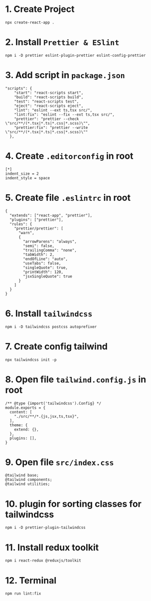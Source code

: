 # 1. Create Project
```
npx create-react-app .
```

# 2. Install `Prettier & ESlint`
```
npm i -D prettier eslint-plugin-prettier eslint-config-prettier
```

# 3. Add script in `package.json `
```
"scripts": {
    "start": "react-scripts start",
    "build": "react-scripts build",
    "test": "react-scripts test",
    "eject": "react-scripts eject",
    "lint": "eslint --ext ts,tsx src/",
    "lint:fix": "eslint --fix --ext ts,tsx src/",
    "prettier": "prettier --check \"src/**/(*.tsx|*.ts|*.css|*.scss)\"",
    "prettier:fix": "prettier --write \"src/**/(*.tsx|*.ts|*.css|*.scss)\""
  },
```

# 4. Create `.editorconfig` in root
```
[*]
indent_size = 2
indent_style = space
```

# 5. Create file `.eslintrc` in root
```
{
  "extends": ["react-app", "prettier"],
  "plugins": ["prettier"],
  "rules": {
    "prettier/prettier": [
      "warn",
      {
        "arrowParens": "always",
        "semi": false,
        "trailingComma": "none",
        "tabWidth": 2,
        "endOfLine": "auto",
        "useTabs": false,
        "singleQuote": true,
        "printWidth": 120,
        "jsxSingleQuote": true
      }
    ]
  }
}
```

# 6. Install `tailwindcss`
```
npm i -D tailwindcss postcss autoprefixer
```

# 7. Create config tailwind
```
npx tailwindcss init -p
```

# 8. Open file `tailwind.config.js` in root
```
/** @type {import('tailwindcss').Config} */
module.exports = {
  content: [
    "./src/**/*.{js,jsx,ts,tsx}",
  ],
  theme: {
    extend: {},
  },
  plugins: [],
}
```

# 9. Open file `src/index.css`
```
@tailwind base;
@tailwind components;
@tailwind utilities;
```

# 10. plugin for sorting classes for tailwindcss
```
npm i -D prettier-plugin-tailwindcss
```

# 11. Install redux toolkit
```
npm i react-redux @reduxjs/toolkit
```

# 12. Terminal
```
npm run lint:fix
```
